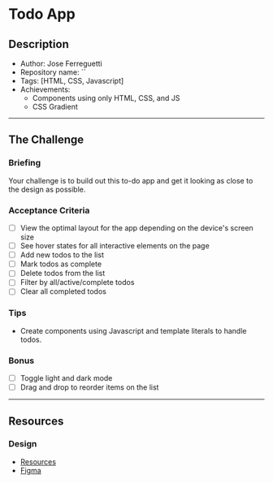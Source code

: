 # Todo App

## Description

- Author: Jose Ferreguetti
- Repository name: ``
- Tags: [HTML, CSS, Javascript]
- Achievements:
  - Components using only HTML, CSS, and JS
  - CSS Gradient

---

## The Challenge

### Briefing

Your challenge is to build out this to-do app and get it looking as close to the design as possible.

### Acceptance Criteria

- [ ] View the optimal layout for the app depending on the device's screen size
- [ ] See hover states for all interactive elements on the page
- [ ] Add new todos to the list
- [ ] Mark todos as complete
- [ ] Delete todos from the list
- [ ] Filter by all/active/complete todos
- [ ] Clear all completed todos

### Tips

- Create components using Javascript and template literals to handle todos.

### Bonus

- [ ] Toggle light and dark mode
- [ ] Drag and drop to reorder items on the list

---

## Resources

### Design

- [Resources](https://drive.google.com/drive/folders/1y6_jkVaSZHS3zPU4haA1p86uQA1iU-Cs)
- [Figma](https://www.figma.com/file/OneoHCXkcERt6q6SZUjHsq/todo-app?t=TN1Q4ayYLbPximJO-1)

